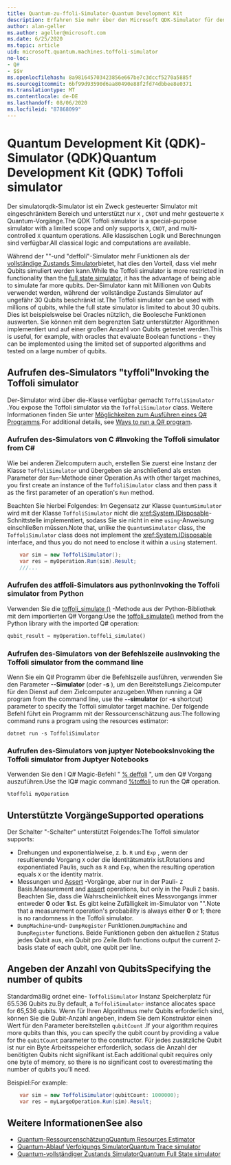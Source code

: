 ```yaml
---
title: Quantum-zu-ffoli-Simulator-Quantum Development Kit
description: Erfahren Sie mehr über den Microsoft QDK-Simulator für den Einsatz von Microsoft QDK, einen speziellen Zweck-Quantum-Simulator, der mit Millionen von Qubits verwendet werden kann
author: alan-geller
ms.author: ageller@microsoft.com
ms.date: 6/25/2020
ms.topic: article
uid: microsoft.quantum.machines.toffoli-simulator
no-loc:
- Q#
- $$v
ms.openlocfilehash: 8a981645703423856e667be7c3dccf5270a5885f
ms.sourcegitcommit: 6bf99d93590d6aa80490e88f2fd74dbbee8e0371
ms.translationtype: MT
ms.contentlocale: de-DE
ms.lasthandoff: 08/06/2020
ms.locfileid: "87868099"
---
```

# <a name="quantum-development-kit-qdk-toffoli-simulator"></a><span data-ttu-id="9c53f-103">Quantum Development Kit (QDK)-Simulator (QDK)</span><span class="sxs-lookup"><span data-stu-id="9c53f-103">Quantum Development Kit (QDK) Toffoli simulator</span></span>

<span data-ttu-id="9c53f-104">Der simulatorqdk-Simulator ist ein Zweck gesteuerter Simulator mit eingeschränktem Bereich und unterstützt nur `X` , `CNOT` und mehr gesteuerte `X` Quantum-Vorgänge.</span><span class="sxs-lookup"><span data-stu-id="9c53f-104">The QDK Toffoli simulator is a special-purpose simulator with a limited scope and only supports `X`, `CNOT`, and multi-controlled `X` quantum operations.</span></span> <span data-ttu-id="9c53f-105">Alle klassischen Logik und Berechnungen sind verfügbar.</span><span class="sxs-lookup"><span data-stu-id="9c53f-105">All classical logic and computations are available.</span></span>

<span data-ttu-id="9c53f-106">Während der ""-und "deffoli"-Simulator mehr Funktionen als der [vollständige Zustands Simulator](xref:microsoft.quantum.machines.full-state-simulator)bietet, hat dies den Vorteil, dass viel mehr Qubits simuliert werden kann.</span><span class="sxs-lookup"><span data-stu-id="9c53f-106">While the Toffoli simulator is more restricted in functionality than the [full state simulator](xref:microsoft.quantum.machines.full-state-simulator), it has the advantage of being able to simulate far more qubits.</span></span> <span data-ttu-id="9c53f-107">Der-Simulator kann mit Millionen von Qubits verwendet werden, während der vollständige Zustands Simulator auf ungefähr 30 Qubits beschränkt ist.</span><span class="sxs-lookup"><span data-stu-id="9c53f-107">The Toffoli simulator can be used with millions of qubits, while the full state simulator is limited to about 30 qubits.</span></span> <span data-ttu-id="9c53f-108">Dies ist beispielsweise bei Oracles nützlich, die Boolesche Funktionen auswerten. Sie können mit dem begrenzten Satz unterstützter Algorithmen implementiert und auf einer großen Anzahl von Qubits getestet werden.</span><span class="sxs-lookup"><span data-stu-id="9c53f-108">This is useful, for example, with oracles that evaluate Boolean functions - they can be implemented using the limited set of supported algorithms and tested on a large number of qubits.</span></span>

## <a name="invoking-the-toffoli-simulator"></a><span data-ttu-id="9c53f-109">Aufrufen des-Simulators "tyffoli"</span><span class="sxs-lookup"><span data-stu-id="9c53f-109">Invoking the Toffoli simulator</span></span>

<span data-ttu-id="9c53f-110">Der-Simulator wird über die-Klasse verfügbar gemacht `ToffoliSimulator` .</span><span class="sxs-lookup"><span data-stu-id="9c53f-110">You expose the Toffoli simulator via the `ToffoliSimulator` class.</span></span> <span data-ttu-id="9c53f-111">Weitere Informationen finden Sie unter [Möglichkeiten zum Ausführen eines Q# Programms](xref:microsoft.quantum.guide.host-programs).</span><span class="sxs-lookup"><span data-stu-id="9c53f-111">For additional details, see [Ways to run a Q# program](xref:microsoft.quantum.guide.host-programs).</span></span>

### <a name="invoking-the-toffoli-simulator-from-c"></a><span data-ttu-id="9c53f-112">Aufrufen des-Simulators von C #</span><span class="sxs-lookup"><span data-stu-id="9c53f-112">Invoking the Toffoli simulator from C#</span></span>

<span data-ttu-id="9c53f-113">Wie bei anderen Zielcomputern auch, erstellen Sie zuerst eine Instanz der Klasse `ToffoliSimulator` und übergeben sie anschließend als ersten Parameter der `Run`-Methode einer Operation.</span><span class="sxs-lookup"><span data-stu-id="9c53f-113">As with other target machines, you first create an instance of the `ToffoliSimulator` class and then pass it as the first parameter of an operation's `Run` method.</span></span>

<span data-ttu-id="9c53f-114">Beachten Sie hierbei Folgendes: Im Gegensatz zur Klasse `QuantumSimulator` wird mit der Klasse `ToffoliSimulator` nicht die <xref:System.IDisposable>-Schnittstelle implementiert, sodass Sie sie nicht in eine `using`-Anweisung einschließen müssen.</span><span class="sxs-lookup"><span data-stu-id="9c53f-114">Note that, unlike the `QuantumSimulator` class, the `ToffoliSimulator` class does not implement the <xref:System.IDisposable> interface, and thus you do not need to enclose it within a `using` statement.</span></span>

```csharp
    var sim = new ToffoliSimulator();
    var res = myOperation.Run(sim).Result;
    ///...
```

### <a name="invoking-the-toffoli-simulator-from-python"></a><span data-ttu-id="9c53f-115">Aufrufen des atffoli-Simulators aus python</span><span class="sxs-lookup"><span data-stu-id="9c53f-115">Invoking the Toffoli simulator from Python</span></span>

<span data-ttu-id="9c53f-116">Verwenden Sie die [toffoli_simulate ()](https://docs.microsoft.com/python/qsharp/qsharp.loader.qsharpcallable) -Methode aus der Python-Bibliothek mit dem importierten Q# Vorgang:</span><span class="sxs-lookup"><span data-stu-id="9c53f-116">Use the [toffoli_simulate()](https://docs.microsoft.com/python/qsharp/qsharp.loader.qsharpcallable) method from the Python library with the imported Q# operation:</span></span>

```python
qubit_result = myOperation.toffoli_simulate()
```

### <a name="invoking-the-toffoli-simulator-from-the-command-line"></a><span data-ttu-id="9c53f-117">Aufrufen des-Simulators von der Befehlszeile aus</span><span class="sxs-lookup"><span data-stu-id="9c53f-117">Invoking the Toffoli simulator from the command line</span></span>

<span data-ttu-id="9c53f-118">Wenn Sie ein Q# Programm über die Befehlszeile ausführen, verwenden Sie den Parameter **--Simulator** (oder **-s** ), um den Bereitstellungs Zielcomputer für den Dienst auf dem Zielcomputer anzugeben.</span><span class="sxs-lookup"><span data-stu-id="9c53f-118">When running a Q# program from the command line, use the **--simulator** (or **-s** shortcut) parameter to specify the Toffoli simulator target machine.</span></span> <span data-ttu-id="9c53f-119">Der folgende Befehl führt ein Programm mit der Ressourcenschätzung aus:</span><span class="sxs-lookup"><span data-stu-id="9c53f-119">The following command runs a program using the resources estimator:</span></span> 

```dotnetcli
dotnet run -s ToffoliSimulator
```

### <a name="invoking-the-toffoli-simulator-from-juptyer-notebooks"></a><span data-ttu-id="9c53f-120">Aufrufen des-Simulators von juptyer Notebooks</span><span class="sxs-lookup"><span data-stu-id="9c53f-120">Invoking the Toffoli simulator from Juptyer Notebooks</span></span>

<span data-ttu-id="9c53f-121">Verwenden Sie den I Q# Magic-Befehl " [% deffoli](xref:microsoft.quantum.iqsharp.magic-ref.toffoli) ", um den Q# Vorgang auszuführen.</span><span class="sxs-lookup"><span data-stu-id="9c53f-121">Use the IQ# magic command [%toffoli](xref:microsoft.quantum.iqsharp.magic-ref.toffoli) to run the Q# operation.</span></span>

```
%toffoli myOperation
```

## <a name="supported-operations"></a><span data-ttu-id="9c53f-122">Unterstützte Vorgänge</span><span class="sxs-lookup"><span data-stu-id="9c53f-122">Supported operations</span></span>

<span data-ttu-id="9c53f-123">Der Schalter "-Schalter" unterstützt Folgendes:</span><span class="sxs-lookup"><span data-stu-id="9c53f-123">The Toffoli simulator supports:</span></span>

* <span data-ttu-id="9c53f-124">Drehungen und exponentialweise, z. b. `R` und `Exp` , wenn der resultierende Vorgang `X` oder die Identitätsmatrix ist.</span><span class="sxs-lookup"><span data-stu-id="9c53f-124">Rotations and exponentiated Paulis, such as `R` and `Exp`, when the resulting operation equals `X` or the identity matrix.</span></span>
* <span data-ttu-id="9c53f-125">Messungen und [Assert](xref:microsoft.quantum.diagnostics.assertmeasurement) -Vorgänge, aber nur in der Pauli- `Z` Basis.</span><span class="sxs-lookup"><span data-stu-id="9c53f-125">Measurement and [assert](xref:microsoft.quantum.diagnostics.assertmeasurement) operations, but only in the Pauli `Z` basis.</span></span> <span data-ttu-id="9c53f-126">Beachten Sie, dass die Wahrscheinlichkeit eines Messvorgangs immer entweder **0** oder **1**ist. Es gibt keine Zufälligkeit im-Simulator von "".</span><span class="sxs-lookup"><span data-stu-id="9c53f-126">Note that a measurement operation's probability is always either **0** or **1**; there is no randomness in the Toffoli simulator.</span></span>
* <span data-ttu-id="9c53f-127">`DumpMachine`-und- `DumpRegister` Funktionen.</span><span class="sxs-lookup"><span data-stu-id="9c53f-127">`DumpMachine` and `DumpRegister` functions.</span></span>
<span data-ttu-id="9c53f-128">Beide Funktionen geben den aktuellen `Z` Status jedes Qubit aus, ein Qubit pro Zeile.</span><span class="sxs-lookup"><span data-stu-id="9c53f-128">Both functions output the current `Z`-basis state of each qubit, one qubit per line.</span></span>

## <a name="specifying-the-number-of-qubits"></a><span data-ttu-id="9c53f-129">Angeben der Anzahl von Qubits</span><span class="sxs-lookup"><span data-stu-id="9c53f-129">Specifying the number of qubits</span></span>

<span data-ttu-id="9c53f-130">Standardmäßig ordnet eine- `ToffoliSimulator` Instanz Speicherplatz für 65.536 Qubits zu.</span><span class="sxs-lookup"><span data-stu-id="9c53f-130">By default, a `ToffoliSimulator` instance allocates space for 65,536 qubits.</span></span>
<span data-ttu-id="9c53f-131">Wenn für Ihren Algorithmus mehr Qubits erforderlich sind, können Sie die Qubit-Anzahl angeben, indem Sie dem Konstruktor einen Wert für den Parameter bereitstellen `qubitCount` .</span><span class="sxs-lookup"><span data-stu-id="9c53f-131">If your algorithm requires more qubits than this, you can specify the qubit count by providing a value for the `qubitCount` parameter to the constructor.</span></span>
<span data-ttu-id="9c53f-132">Für jedes zusätzliche Qubit ist nur ein Byte Arbeitsspeicher erforderlich, sodass die Anzahl der benötigten Qubits nicht signifikant ist.</span><span class="sxs-lookup"><span data-stu-id="9c53f-132">Each additional qubit requires only one byte of memory, so there is no significant cost to overestimating the number of qubits you'll need.</span></span>

<span data-ttu-id="9c53f-133">Beispiel:</span><span class="sxs-lookup"><span data-stu-id="9c53f-133">For example:</span></span>

```csharp
    var sim = new ToffoliSimulator(qubitCount: 1000000);
    var res = myLargeOperation.Run(sim).Result;
```

## <a name="see-also"></a><span data-ttu-id="9c53f-134">Weitere Informationen</span><span class="sxs-lookup"><span data-stu-id="9c53f-134">See also</span></span>

- [<span data-ttu-id="9c53f-135">Quantum-Ressourcenschätzung</span><span class="sxs-lookup"><span data-stu-id="9c53f-135">Quantum Resources Estimator</span></span>](xref:microsoft.quantum.machines.resources-estimator)
- [<span data-ttu-id="9c53f-136">Quantum-Ablauf Verfolgungs Simulator</span><span class="sxs-lookup"><span data-stu-id="9c53f-136">Quantum Trace simulator</span></span>](xref:microsoft.quantum.machines.qc-trace-simulator.intro)
- [<span data-ttu-id="9c53f-137">Quantum-vollständiger Zustands Simulator</span><span class="sxs-lookup"><span data-stu-id="9c53f-137">Quantum Full State simulator</span></span>](xref:microsoft.quantum.machines.full-state-simulator) 